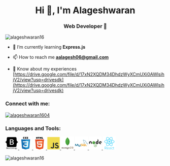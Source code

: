<h1 align="center">Hi 👋, I'm Alageshwaran</h1>
<h3 align="center">Web Developer 🚀</h3>

<p align="left"> <img src="https://komarev.com/ghpvc/?username=alageshwaran16&label=Profile%20views&color=0e75b6&style=flat" alt="alageshwaran16" /> </p>

- 🌱 I’m currently learning **Express.js**

- 📫 How to reach me **aalagesh06@gmail.com**

- 📄 Know about my experiences [https://drive.google.com/file/d/17xN2XQDM34DhdzWyXCmUXi0AWlsihjV2/view?usp=drivesdk](https://drive.google.com/file/d/17xN2XQDM34DhdzWyXCmUXi0AWlsihjV2/view?usp=drivesdk)

<h3 align="left">Connect with me:</h3>
<p align="left">
<a href="https://linkedin.com/in/alageshwaran1604" target="blank"><img align="center" src="https://raw.githubusercontent.com/rahuldkjain/github-profile-readme-generator/master/src/images/icons/Social/linked-in-alt.svg" alt="alageshwaran1604" height="30" width="40" /></a>
</p>

<h3 align="left">Languages and Tools:</h3>
<p align="left"> <a href="https://getbootstrap.com" target="_blank" rel="noreferrer"> <img src="https://raw.githubusercontent.com/devicons/devicon/master/icons/bootstrap/bootstrap-plain-wordmark.svg" alt="bootstrap" width="40" height="40"/> </a> <a href="https://www.w3schools.com/css/" target="_blank" rel="noreferrer"> <img src="https://raw.githubusercontent.com/devicons/devicon/master/icons/css3/css3-original-wordmark.svg" alt="css3" width="40" height="40"/> </a> <a href="https://www.w3.org/html/" target="_blank" rel="noreferrer"> <img src="https://raw.githubusercontent.com/devicons/devicon/master/icons/html5/html5-original-wordmark.svg" alt="html5" width="40" height="40"/> </a> <a href="https://developer.mozilla.org/en-US/docs/Web/JavaScript" target="_blank" rel="noreferrer"> <img src="https://raw.githubusercontent.com/devicons/devicon/master/icons/javascript/javascript-original.svg" alt="javascript" width="40" height="40"/> </a> <a href="https://www.mongodb.com/" target="_blank" rel="noreferrer"> <img src="https://raw.githubusercontent.com/devicons/devicon/master/icons/mongodb/mongodb-original-wordmark.svg" alt="mongodb" width="40" height="40"/> </a> <a href="https://www.mysql.com/" target="_blank" rel="noreferrer"> <img src="https://raw.githubusercontent.com/devicons/devicon/master/icons/mysql/mysql-original-wordmark.svg" alt="mysql" width="40" height="40"/> </a> <a href="https://nodejs.org" target="_blank" rel="noreferrer"> <img src="https://raw.githubusercontent.com/devicons/devicon/master/icons/nodejs/nodejs-original-wordmark.svg" alt="nodejs" width="40" height="40"/> </a> <a href="https://reactjs.org/" target="_blank" rel="noreferrer"> <img src="https://raw.githubusercontent.com/devicons/devicon/master/icons/react/react-original-wordmark.svg" alt="react" width="40" height="40"/> </a> </p>

<p><img align="center" src="https://github-readme-stats.vercel.app/api/top-langs?username=alageshwaran16&show_icons=true&locale=en&layout=compact" alt="alageshwaran16" /></p>
